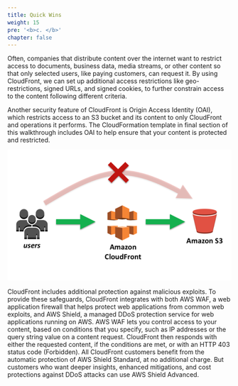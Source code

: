 ```yaml
---
title: Quick Wins
weight: 15
pre: '<b>c. </b>'
chapter: false
---
```


Often, companies that distribute content over the internet want to restrict access to documents, business data, media streams, or other content so that only selected users, like paying customers, can request it. By using CloudFront, we can set up additional access restrictions like geo-restrictions, signed URLs, and signed cookies, to further constrain access to the content following different criteria.

Another security feature of CloudFront is Origin Access Identity (OAI), which restricts access to an S3 bucket and its content to only CloudFront and operations it performs. The CloudFormation template in final section of this walkthrough includes OAI to help ensure that your content is protected and restricted.

![OAI](images/oai.png 'OAI')

CloudFront includes additional protection against malicious exploits. To provide these safeguards, CloudFront integrates with both AWS WAF, a web application firewall that helps protect web applications from common web exploits, and AWS Shield, a managed DDoS protection service for web applications running on AWS. AWS WAF lets you control access to your content, based on conditions that you specify, such as IP addresses or the query string value on a content request. CloudFront then responds with either the requested content, if the conditions are met, or with an HTTP 403 status code (Forbidden). All CloudFront customers benefit from the automatic protection of AWS Shield Standard, at no additional charge. But customers who want deeper insights, enhanced mitigations, and cost protections against DDoS attacks can use AWS Shield Advanced.
